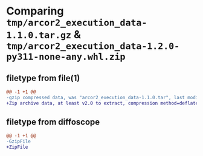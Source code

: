# Comparing `tmp/arcor2_execution_data-1.1.0.tar.gz` & `tmp/arcor2_execution_data-1.2.0-py311-none-any.whl.zip`

## filetype from file(1)

```diff
@@ -1 +1 @@
-gzip compressed data, was "arcor2_execution_data-1.1.0.tar", last modified: Wed Jan  3 13:04:07 2024, max compression
+Zip archive data, at least v2.0 to extract, compression method=deflate
```

## filetype from diffoscope

```diff
@@ -1 +1 @@
-GzipFile
+ZipFile
```

